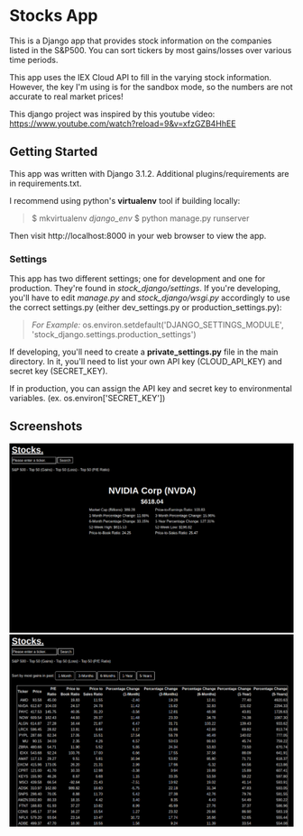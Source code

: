# Stocks App

This is a Django app that provides stock information on the companies listed in the S&P500. You can sort tickers by most gains/losses over various time periods. 

This app uses the IEX Cloud API to fill in the varying stock information. However, the key I'm using is for the sandbox mode, so the numbers are not accurate to real market prices!

This django project was inspired by this youtube video: https://www.youtube.com/watch?reload=9&v=xfzGZB4HhEE

## Getting Started

This app was written with Django 3.1.2. Additional plugins/requirements are in requirements.txt.

I recommend using python's **virtualenv** tool if building locally:

> $ mkvirtualenv *django_env*
> $ python manage.py runserver

Then visit http://localhost:8000 in your web browser to view the app. 

### Settings

This app has two different settings; one for development and one for production. They're found in <em>stock_django/settings</em>. If you're developing, you'll have to edit <em>manage.py</em> and <em>stock_django/wsgi.py</em> accordingly to use the correct settings.py (either dev_settings.py or production_settings.py):

> <em>For Example: </em>os.environ.setdefault('DJANGO_SETTINGS_MODULE', 'stock_django.settings.production_settings')

If developing, you'll need to create a **private_settings.py** file in the main directory. In it, you'll need to list your own API key (CLOUD_API_KEY) and secret key (SECRET_KEY). 

If in production, you can assign the API key and secret key to environmental variables. (ex. os.environ['SECRET_KEY'])

## Screenshots

![ss1](/screenshots/1.png?raw=true)
![ss2](/screenshots/2.png?raw=true)